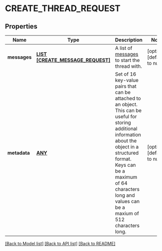 # CREATE_THREAD_REQUEST

## Properties
Name | Type | Description | Notes
------------ | ------------- | ------------- | -------------
**messages** | [**LIST [CREATE_MESSAGE_REQUEST]**](CreateMessageRequest.md) | A list of [messages](/docs/api-reference/messages) to start the thread with. | [optional] [default to null]
**metadata** | [**ANY**](.md) | Set of 16 key-value pairs that can be attached to an object. This can be useful for storing additional information about the object in a structured format. Keys can be a maximum of 64 characters long and values can be a maxium of 512 characters long.  | [optional] [default to null]

[[Back to Model list]](../README.md#documentation-for-models) [[Back to API list]](../README.md#documentation-for-api-endpoints) [[Back to README]](../README.md)


